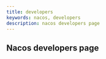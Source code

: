 ```yaml
---
title: developers
keywords: nacos, developers
description: nacos developers page
---
```


## Nacos developers page

